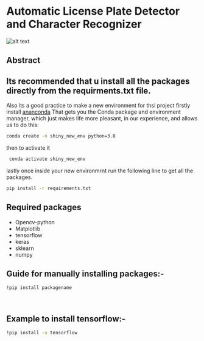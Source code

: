 # Automatic License Plate Detector and Character Recognizer
![alt text](https://cdn.pixabay.com/photo/2020/07/05/04/28/web-5371562_960_720.jpg)
## Abstract

## Its recommended that u install all the packages directly from the requirments.txt file.
Also its a good practice to make a new environment for thsi project
firstly install [ananconda](https://www.anaconda.com/products/individual) That gets you the Conda package and environment manager, which just makes life more pleasant, in our experience, and allows us to do this:
```bash
conda create -n shiny_new_env python=3.8
```
then to activate it

```bash
 conda activate shiny_new_env
```
lastly once inside your new environmrnt run the following line to get all the packages.

```bash
pip install -r requirements.txt
```

## Required packages
<ul>
  <li>Opencv-python</li>
  <li>Matplotlib</li>
  <li>tensorflow</li>
  <li>keras</li>
  <li>sklearn</li>
  <li>numpy</li>
 </ul>
 
## Guide for manually installing packages:-
 
```bash
!pip install packagename
```
<br>

## Example to install tensorflow:- 

```bash
!pip install -u tensorflow
```


